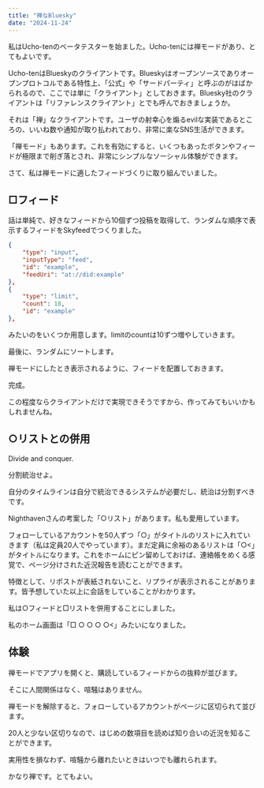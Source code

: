 ```yaml
---
title: "禅なBluesky"
date: "2024-11-24"
---
```


私はUcho-tenのベータテスターを始ました。Ucho-tenには禅モードがあり、とてもよいです。

Ucho-tenはBlueskyのクライアントです。Blueskyはオープンソースでありオープンプロトコルである特性上、「公式」や「サードパーティ」と呼ぶのがはばかられるので、ここでは単に「クライアント」としておきます。Bluesky社のクライアントは「リファレンスクライアント」とでも呼んでおきましょうか。

それは「禅」なクライアントです。ユーザの射幸心を煽るevilな実装であるところの、いいね数や通知が取り払われており、非常に楽なSNS生活ができます。

「禅モード」もあります。これを有効にすると、いくつもあったボタンやフィードが極限まで削ぎ落とされ、非常にシンプルなソーシャル体験ができます。

さて、私は禅モードに適したフィードづくりに取り組んでいました。

## □フィード

話は単純で、好きなフィードから10個ずつ投稿を取得して、ランダムな順序で表示するフィードをSkyfeedでつくりました。

```json
{
	"type": "input",
	"inputType": "feed",
	"id": "example",
	"feedUri": "at://did:example"
},
{
	"type": "limit",
	"count": 10,
	"id": "example"
},
```

みたいのをいくつか用意します。limitのcountは10ずつ増やしていきます。

最後に、ランダムにソートします。

禅モードにしたとき表示されるように、フィードを配置しておきます。

完成。

この程度ならクライアントだけで実現できそうですから、作ってみてもいいかもしれませんね。

## ○リストとの併用

Divide and conquer. 

分割統治せよ。

自分のタイムラインは自分で統治できるシステムが必要だし、統治は分割すべきです。

Nighthavenさんの考案した「○リスト」があります。私も愛用しています。

フォローしているアカウントを50人ずつ「○」がタイトルのリストに入れていきます（私は定員20人でやっています）。まだ定員に余裕のあるリストは「○<」がタイトルになります。これをホームにピン留めしておけば、連絡帳をめくる感覚で、ページ分けされた近況報告を読むことができます。

特徴として、リポストが表紙されないこと、リプライが表示されることがあります。皆予想していた以上に会話をしていることがわかります。

私は○フィードと□リストを併用することにしました。

私のホーム画面は「□ ○ ○ ○ ○<」みたいになりました。

## 体験

禅モードでアプリを開くと、購読しているフィードからの抜粋が並びます。

そこに人間関係はなく、喧騒はありません。

禅モードを解除すると、フォローしているアカウントがページに区切られて並びます。

20人と少ない区切りなので、はじめの数項目を読めば知り合いの近況を知ることができます。

実用性を損なわず、喧騒から離れたいときはいつでも離れられます。

かなり禅です。とてもよい。